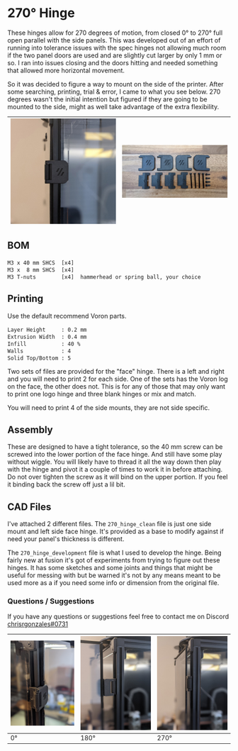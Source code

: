 # 270° Hinge

These hinges allow for 270 degrees of motion, from closed 0° to 270° full open parallel with the side panels. This was 
developed out of an effort of running into tolerance issues with the spec hinges not allowing much room if the two panel 
doors are used and are slightly cut larger by only 1 mm or so. I ran into issues closing and the doors hitting and needed 
something that allowed more horizontal movement.

So it was decided to figure a way to mount on the side of the printer. After some searching, printing, trial &amp; error, 
I came to what you see below. 270 degrees wasn't the initial intention but figured if they are going to be mounted to the side, 
might as well take advantage of the extra flexibility.

![installed](Images/installed-0-closed.jpg) | ![PARTS](Images/parts-disassembled.jpg)
--- | ---

## BOM
```
M3 x 40 mm SHCS  [x4]
M3 x  8 mm SHCS  [x4]
M3 T-nuts        [x4]  hammerhead or spring ball, your choice
```

## Printing
Use the default recommend Voron parts. 
```
Layer Height     : 0.2 mm 
Extrusion Width  : 0.4 mm
Infill           : 40 %
Walls            : 4
Solid Top/Bottom : 5  
```
Two sets of files are provided for the "face" hinge. There is a left and right and you will need to print 2 for each side. 
One of the sets has the Voron log on the face, the other does not. This is for any of those that may only want to print
one logo hinge and three blank hinges or mix and match.

You will need to print 4 of the side mounts, they are not side specific.

## Assembly
These are designed to have a tight tolerance, so the 40 mm screw can be screwed into the lower portion of the face hinge. 
And still have some play without wiggle. You will likely have to thread it all the way down then play with the hinge and 
pivot it a couple of times to work it in before attaching. Do not over tighten the screw as it will bind on the upper portion. 
If you feel it binding back the screw off just a lil bit.

## CAD Files

I've attached 2 different files. The `270_hinge_clean` file is just one side mount and left side face hinge. It's 
provided as a base to modify against if need your panel's thickness is different.

The `270_hinge_development` file is what I used to develop the hinge. Being fairly new at fusion it's got of experiments 
from trying to figure out these hinges. It has some sketches and some joints and things that might be useful for messing 
with but be warned it's not by any means meant to be used more as a if you need some info or dimension from the original 
file.

### Questions / Suggestions
If you have any questions or suggestions feel free to contact me on Discord [chrisrgonzales#0731](https://discord.com/users/chrisrgonzales#0731)

![](Images/installed-closed.jpg)  |  ![](Images/installed-180.jpg) |  ![](Images/installed-270.jpg)
 --- | --- | ---
 0° |  180° |  270°